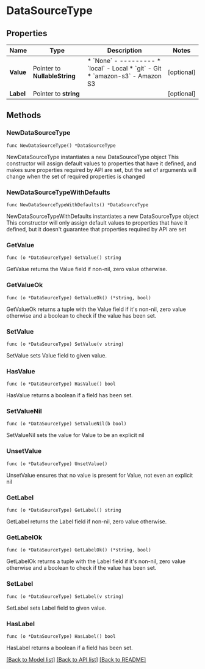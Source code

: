 # DataSourceType

## Properties

Name | Type | Description | Notes
------------ | ------------- | ------------- | -------------
**Value** | Pointer to **NullableString** | * &#x60;None&#x60; - --------- * &#x60;local&#x60; - Local * &#x60;git&#x60; - Git * &#x60;amazon-s3&#x60; - Amazon S3 | [optional] 
**Label** | Pointer to **string** |  | [optional] 

## Methods

### NewDataSourceType

`func NewDataSourceType() *DataSourceType`

NewDataSourceType instantiates a new DataSourceType object
This constructor will assign default values to properties that have it defined,
and makes sure properties required by API are set, but the set of arguments
will change when the set of required properties is changed

### NewDataSourceTypeWithDefaults

`func NewDataSourceTypeWithDefaults() *DataSourceType`

NewDataSourceTypeWithDefaults instantiates a new DataSourceType object
This constructor will only assign default values to properties that have it defined,
but it doesn't guarantee that properties required by API are set

### GetValue

`func (o *DataSourceType) GetValue() string`

GetValue returns the Value field if non-nil, zero value otherwise.

### GetValueOk

`func (o *DataSourceType) GetValueOk() (*string, bool)`

GetValueOk returns a tuple with the Value field if it's non-nil, zero value otherwise
and a boolean to check if the value has been set.

### SetValue

`func (o *DataSourceType) SetValue(v string)`

SetValue sets Value field to given value.

### HasValue

`func (o *DataSourceType) HasValue() bool`

HasValue returns a boolean if a field has been set.

### SetValueNil

`func (o *DataSourceType) SetValueNil(b bool)`

 SetValueNil sets the value for Value to be an explicit nil

### UnsetValue
`func (o *DataSourceType) UnsetValue()`

UnsetValue ensures that no value is present for Value, not even an explicit nil
### GetLabel

`func (o *DataSourceType) GetLabel() string`

GetLabel returns the Label field if non-nil, zero value otherwise.

### GetLabelOk

`func (o *DataSourceType) GetLabelOk() (*string, bool)`

GetLabelOk returns a tuple with the Label field if it's non-nil, zero value otherwise
and a boolean to check if the value has been set.

### SetLabel

`func (o *DataSourceType) SetLabel(v string)`

SetLabel sets Label field to given value.

### HasLabel

`func (o *DataSourceType) HasLabel() bool`

HasLabel returns a boolean if a field has been set.


[[Back to Model list]](../README.md#documentation-for-models) [[Back to API list]](../README.md#documentation-for-api-endpoints) [[Back to README]](../README.md)


